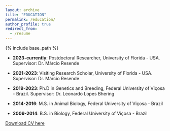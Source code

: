 ```yaml
---
layout: archive
title: "EDUCATION"
permalink: /education/
author_profile: true
redirect_from:
  - /resume
---
```


{% include base_path %}

* **2023-currently**: Postdoctoral Researcher, University of Florida - USA. Supervisor: Dr. Márcio Resende

* **2021-2023**: Visiting Research Scholar, University of Florida - USA. Supervisor: Dr. Márcio Resende

* **2019-2023**: Ph.D in Genetics and Breeding, Federal University of Viçosa - Brazil. Supervisor: Dr. Leonardo Lopes Bhering

* **2014-2016**: M.S. in Animal Biology, Federal University of Viçosa - Brazil

* **2009-2014**: B.S. in Biology, Federal University of Viçosa - Brazil





[Download CV here](https://github.com/marcopxt/marcopxt.github.io/blob/master/files/MPeixotoCV.pdf)




